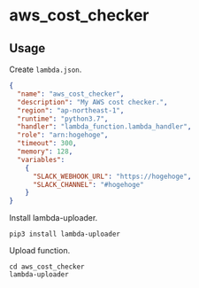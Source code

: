 # aws_cost_checker

## Usage

Create `lambda.json`.

```json
{
  "name": "aws_cost_checker",
  "description": "My AWS cost checker.",
  "region": "ap-northeast-1",
  "runtime": "python3.7",
  "handler": "lambda_function.lambda_handler",
  "role": "arn:hogehoge",
  "timeout": 300,
  "memory": 128,
  "variables":
    {
      "SLACK_WEBHOOK_URL": "https://hogehoge",
      "SLACK_CHANNEL": "#hogehoge"
    }
}
```

Install lambda-uploader.

```shell
pip3 install lambda-uploader
```

Upload function.

```shell
cd aws_cost_checker
lambda-uploader
```